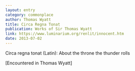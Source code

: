 ```yaml
---
layout: entry
category: commonplace
author: Thomas Wyatt
title: Circa Regna Tonat
publication: Works of Sir Thomas Wyatt
link: https://www.luminarium.org/renlit/innocent.htm
date: 2013-07-02
---
```


Circa regna tonat (Latin): About the throne the thunder rolls

[Encountered in Thomas Wyatt]